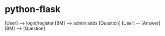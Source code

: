# python-flask


[User]  --> login/register
[BM]  --> admin adds [Question]
[User] -- [Answer][BM] --> [Question]